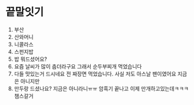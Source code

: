 # 끝말잇기

1. 부산
1. 산와머니
1. 니콜라스
1. 스펀지밥
1. 밥 뭐드셨어요?
1. 요즘 날씨가 많이 춥더라구요 그래서 순두부찌개 먹었습니다
1. 다들 맛있는거 드시네요 전 짜장면 먹었습니다. 사실 저도 아스날 팬이였어요 지금은 아니지만
1. 만두랑 드셨나요? 지금은 아니라니ㅠㅠ 암흑기 끝나고 이제 만개하고있는데ㅋㅋㅋ 챔스갈거